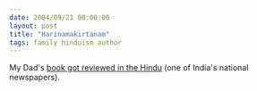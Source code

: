 ```yaml
---
date: 2004/09/21 00:00:00
layout: post
title: "Harinamakirtanam"
tags: family hinduism author
---
```


My Dad's [book got reviewed in the Hindu](http://www.hinduonnet.com/br/2004/09/14/stories/2004091400061200.htm) (one of India's national newspapers).
